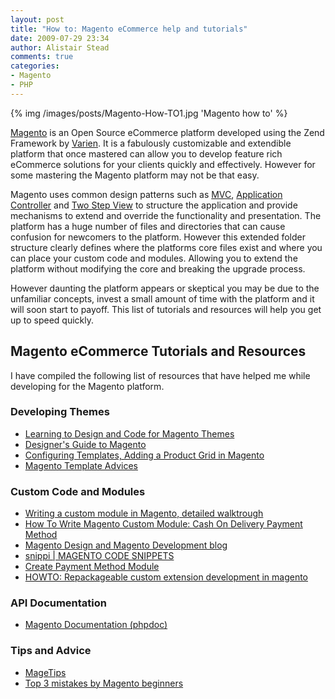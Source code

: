 ```yaml
---
layout: post
title: "How to: Magento eCommerce help and tutorials"
date: 2009-07-29 23:34
author: Alistair Stead
comments: true
categories:
- Magento
- PHP
---
```


{% img /images/posts/Magento-How-TO1.jpg 'Magento how to' %}

<a title="Magento - Home  - eCommerce Software for Growth" href="http://www.magentocommerce.com/">Magento</a> is an Open Source eCommerce platform developed using the Zend Framework by <a title="Home :: Varien :: Open Source eCommerce Development and Consulting Firm" href="http://www.varien.com/">Varien</a>. It is a fabulously customizable and extendible platform that once mastered can allow you to develop feature rich eCommerce solutions for your clients quickly and effectively. However for some mastering the Magento platform may not be that easy.

Magento uses common design patterns such as <a title="P of EAA: Model View Controller" href="http://www.martinfowler.com/eaaCatalog/modelViewController.html">MVC</a>, <a title="P of EAA: Application Controller" href="http://www.martinfowler.com/eaaCatalog/applicationController.html">Application Controller</a> and <a title="P of EAA: Two Step View" href="http://www.martinfowler.com/eaaCatalog/twoStepView.html">Two Step View</a> to structure the application and provide mechanisms to extend and override the functionality and presentation. The platform has a huge number of files and directories that can cause confusion for newcomers to the platform. However this extended folder structure clearly defines where the platforms core files exist and where you can place your custom code and modules. Allowing you to extend the platform without modifying the core and breaking the upgrade process.

However daunting the platform appears or skeptical you may be due to the unfamiliar concepts, invest a small amount of time with the platform and it will soon start to payoff. This list of tutorials and resources will help you get up to speed quickly.

<!--more-->

## Magento eCommerce Tutorials and Resources ##

I have compiled the following list of resources that have helped me while developing for the Magento platform.

### Developing Themes ###

* <a title="Learning to Design and Code for Magento Themes «  Mike Smullin" href="http://www.mikesmullin.com/development/learning-to-design-and-code-for-magento-themes/">Learning to Design and Code for Magento Themes</a>
* <a title="Magento - Designer's Guide to Magento  - eCommerce Software for Growth" href="http://www.magentocommerce.com/design_guide/articles/how-magento-builds-content">Designer's Guide to Magento</a>
* <a title="Web Design Tips: Configuring Templates, Adding a Product Grid in Magento  | Practical eCommerce" href="http://www.practicalecommerce.com/articles/1037-Web-Design-Tips-Configuring-Templates-Adding-a-Product-Grid-in-Magento-">Configuring Templates, Adding a Product Grid in Magento</a>
* <a title="Cult-foo     » Magento Template Advices" href="http://www.cult-f.net/2008/11/17/magento-template-advices/">Magento Template Advices</a>

### Custom Code and Modules ###

* <a title="Writing a custom module in Magento, detailed walktrough | ActiveCodeline" href="http://activecodeline.com/writing-a-custom-module-in-magento-detailed-walktrough/">Writing a custom module in Magento, detailed walktrough</a>
* <a title="How To Write Magento Custom Module: Cash On Delivery Payment Method | Elias Interactive" href="http://eliasinteractive.com/blog/magento-create-new-payment-method-cash-on-delivery/">How To Write Magento Custom Module: Cash On Delivery Payment Method</a>
* <a title="Magento Design and Magento Development blog" href="http://www.exploremagento.com/">Magento Design and Magento Development blog</a>
* <a title="snippi | MAGENTO CODE SNIPPETS" href="http://snippi.net/">snippi | MAGENTO CODE SNIPPETS</a>
* <a title="Magento - Wiki - Create Payment Method Module" href="http://www.magentocommerce.com/wiki/how-to/create-payment-method-module">Create Payment Method Module</a>
* <a title="Tips for Twits  » Blog Archive   » Howto: Repackageable custom extension development in Magento" href="http://t.wits.sg/2009/03/31/howto-repackageable-custom-extension-development-in-magento/">HOWTO: Repackageable custom extension development in magento</a>

### API Documentation ###

* <a title="Magento Documentation (phpdoc)" href="http://docs.magentocommerce.com/">Magento Documentation (phpdoc)</a>

### Tips and Advice ###

* <a title="MageTips - Published by Simon Young" href="http://magetips.com/">MageTips</a>
* <a title="Magento Beginners • Hints for Start | Inchoo" href="http://inchoo.net/ecommerce/top-3-mistakes-by-magento-beginners/">Top 3 mistakes by Magento beginners</a>